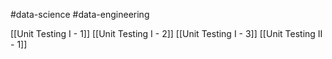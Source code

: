 #data-science #data-engineering 

[[Unit Testing I - 1]]
[[Unit Testing I - 2]]
[[Unit Testing I - 3]]
[[Unit Testing II - 1]]